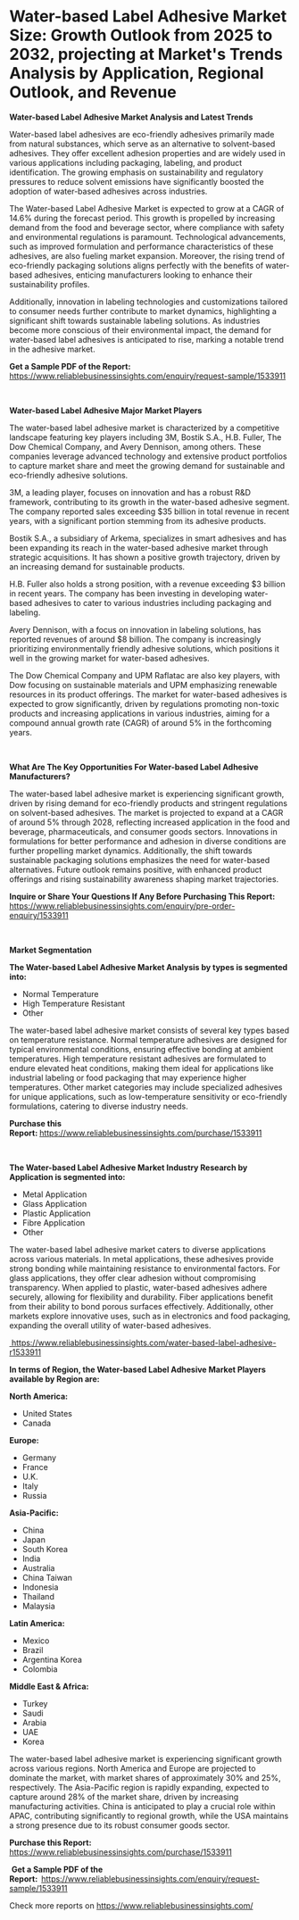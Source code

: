 <p><h1>Water-based Label Adhesive Market Size: Growth Outlook from 2025 to 2032, projecting at Market's Trends Analysis by Application, Regional Outlook, and Revenue</h1></p><p><strong>Water-based Label Adhesive Market Analysis and Latest Trends</strong></p>
<p><p>Water-based label adhesives are eco-friendly adhesives primarily made from natural substances, which serve as an alternative to solvent-based adhesives. They offer excellent adhesion properties and are widely used in various applications including packaging, labeling, and product identification. The growing emphasis on sustainability and regulatory pressures to reduce solvent emissions have significantly boosted the adoption of water-based adhesives across industries.</p><p>The Water-based Label Adhesive Market is expected to grow at a CAGR of 14.6% during the forecast period. This growth is propelled by increasing demand from the food and beverage sector, where compliance with safety and environmental regulations is paramount. Technological advancements, such as improved formulation and performance characteristics of these adhesives, are also fueling market expansion. Moreover, the rising trend of eco-friendly packaging solutions aligns perfectly with the benefits of water-based adhesives, enticing manufacturers looking to enhance their sustainability profiles. </p><p>Additionally, innovation in labeling technologies and customizations tailored to consumer needs further contribute to market dynamics, highlighting a significant shift towards sustainable labeling solutions. As industries become more conscious of their environmental impact, the demand for water-based label adhesives is anticipated to rise, marking a notable trend in the adhesive market.</p></p>
<p><strong>Get a Sample PDF of the Report:&nbsp;</strong> <a href="https://www.reliablebusinessinsights.com/enquiry/request-sample/1533911?utm_campaign=2774&utm_medium=2&utm_source=Github&utm_content=ia&utm_term=28022025&utm_id=water-based-label-adhesive">https://www.reliablebusinessinsights.com/enquiry/request-sample/1533911</a></p>
<p>&nbsp;</p>
<p><strong>Water-based Label Adhesive Major Market Players</strong></p>
<p><p>The water-based label adhesive market is characterized by a competitive landscape featuring key players including 3M, Bostik S.A., H.B. Fuller, The Dow Chemical Company, and Avery Dennison, among others. These companies leverage advanced technology and extensive product portfolios to capture market share and meet the growing demand for sustainable and eco-friendly adhesive solutions.</p><p>3M, a leading player, focuses on innovation and has a robust R&D framework, contributing to its growth in the water-based adhesive segment. The company reported sales exceeding $35 billion in total revenue in recent years, with a significant portion stemming from its adhesive products. </p><p>Bostik S.A., a subsidiary of Arkema, specializes in smart adhesives and has been expanding its reach in the water-based adhesive market through strategic acquisitions. It has shown a positive growth trajectory, driven by an increasing demand for sustainable products.</p><p>H.B. Fuller also holds a strong position, with a revenue exceeding $3 billion in recent years. The company has been investing in developing water-based adhesives to cater to various industries including packaging and labeling.</p><p>Avery Dennison, with a focus on innovation in labeling solutions, has reported revenues of around $8 billion. The company is increasingly prioritizing environmentally friendly adhesive solutions, which positions it well in the growing market for water-based adhesives.</p><p>The Dow Chemical Company and UPM Raflatac are also key players, with Dow focusing on sustainable materials and UPM emphasizing renewable resources in its product offerings. The market for water-based adhesives is expected to grow significantly, driven by regulations promoting non-toxic products and increasing applications in various industries, aiming for a compound annual growth rate (CAGR) of around 5% in the forthcoming years.</p></p>
<p>&nbsp;</p>
<p><strong>What Are The Key Opportunities For Water-based Label Adhesive Manufacturers?</strong></p>
<p><p>The water-based label adhesive market is experiencing significant growth, driven by rising demand for eco-friendly products and stringent regulations on solvent-based adhesives. The market is projected to expand at a CAGR of around 5% through 2028, reflecting increased application in the food and beverage, pharmaceuticals, and consumer goods sectors. Innovations in formulations for better performance and adhesion in diverse conditions are further propelling market dynamics. Additionally, the shift towards sustainable packaging solutions emphasizes the need for water-based alternatives. Future outlook remains positive, with enhanced product offerings and rising sustainability awareness shaping market trajectories.</p></p>
<p><strong>Inquire or Share Your Questions If Any Before Purchasing This Report:</strong> <a href="https://www.reliablebusinessinsights.com/enquiry/pre-order-enquiry/1533911?utm_campaign=2774&utm_medium=2&utm_source=Github&utm_content=ia&utm_term=28022025&utm_id=water-based-label-adhesive">https://www.reliablebusinessinsights.com/enquiry/pre-order-enquiry/1533911</a></p>
<p>&nbsp;</p>
<p><strong>Market Segmentation</strong></p>
<p><strong>The Water-based Label Adhesive Market Analysis by types is segmented into:</strong></p>
<p><ul><li>Normal Temperature</li><li>High Temperature Resistant</li><li>Other</li></ul></p>
<p><p>The water-based label adhesive market consists of several key types based on temperature resistance. Normal temperature adhesives are designed for typical environmental conditions, ensuring effective bonding at ambient temperatures. High temperature resistant adhesives are formulated to endure elevated heat conditions, making them ideal for applications like industrial labeling or food packaging that may experience higher temperatures. Other market categories may include specialized adhesives for unique applications, such as low-temperature sensitivity or eco-friendly formulations, catering to diverse industry needs.</p></p>
<p><strong>Purchase this Report:&nbsp;</strong><a href="https://www.reliablebusinessinsights.com/purchase/1533911?utm_campaign=2774&utm_medium=2&utm_source=Github&utm_content=ia&utm_term=28022025&utm_id=water-based-label-adhesive">https://www.reliablebusinessinsights.com/purchase/1533911</a></p>
<p>&nbsp;</p>
<p><strong>The Water-based Label Adhesive Market Industry Research by Application is segmented into:</strong></p>
<p><ul><li>Metal Application</li><li>Glass Application</li><li>Plastic Application</li><li>Fibre Application</li><li>Other</li></ul></p>
<p><p>The water-based label adhesive market caters to diverse applications across various materials. In metal applications, these adhesives provide strong bonding while maintaining resistance to environmental factors. For glass applications, they offer clear adhesion without compromising transparency. When applied to plastic, water-based adhesives adhere securely, allowing for flexibility and durability. Fiber applications benefit from their ability to bond porous surfaces effectively. Additionally, other markets explore innovative uses, such as in electronics and food packaging, expanding the overall utility of water-based adhesives.</p></p>
<p><a href="https://www.reliablebusinessinsights.com/water-based-label-adhesive-r1533911?utm_campaign=2774&utm_medium=2&utm_source=Github&utm_content=ia&utm_term=28022025&utm_id=water-based-label-adhesive">&nbsp;https://www.reliablebusinessinsights.com/water-based-label-adhesive-r1533911</a></p>
<p><strong>In terms of Region, the Water-based Label Adhesive Market Players available by Region are:</strong></p>
<p>
    <p> <strong> North America: </strong>
        <ul>
            <li>United States</li>
            <li>Canada</li>
        </ul>
        </p> 
    <p> <strong> Europe: </strong>
        <ul>
            <li>Germany</li>
            <li>France</li>
            <li>U.K.</li>
            <li>Italy</li>
            <li>Russia</li>
        </ul>
        </p> 
    <p> <strong> Asia-Pacific: </strong>
        <ul>
            <li>China</li>
            <li>Japan</li>
            <li>South Korea</li>
            <li>India</li>
            <li>Australia</li>
            <li>China Taiwan</li>
            <li>Indonesia</li>
            <li>Thailand</li>
            <li>Malaysia</li>
        </ul>
        </p> 
    <p> <strong> Latin America: </strong>
        <ul>
            <li>Mexico</li>
            <li>Brazil</li>
            <li>Argentina Korea</li>
            <li>Colombia</li>
        </ul>
        </p> 
    <p> <strong> Middle East & Africa: </strong>
        <ul>
            <li>Turkey</li>
            <li>Saudi</li>
            <li>Arabia</li>
            <li>UAE</li>
            <li>Korea</li>
        </ul>
    </p>
    </p>
<p><p>The water-based label adhesive market is experiencing significant growth across various regions. North America and Europe are projected to dominate the market, with market shares of approximately 30% and 25%, respectively. The Asia-Pacific region is rapidly expanding, expected to capture around 28% of the market share, driven by increasing manufacturing activities. China is anticipated to play a crucial role within APAC, contributing significantly to regional growth, while the USA maintains a strong presence due to its robust consumer goods sector.</p></p>
<p><strong>Purchase this Report: </strong><a href="https://www.reliablebusinessinsights.com/purchase/1533911?utm_campaign=2774&utm_medium=2&utm_source=Github&utm_content=ia&utm_term=28022025&utm_id=water-based-label-adhesive">https://www.reliablebusinessinsights.com/purchase/1533911</a></p>
<p>&nbsp;<strong>Get a Sample PDF of the Report:&nbsp;&nbsp;</strong><a href="https://www.reliablebusinessinsights.com/enquiry/request-sample/1533911?utm_campaign=2774&utm_medium=2&utm_source=Github&utm_content=ia&utm_term=28022025&utm_id=water-based-label-adhesive">https://www.reliablebusinessinsights.com/enquiry/request-sample/1533911</a></p>
<p><strong></strong></p>
<p>Check more reports on <a href="https://www.reliablebusinessinsights.com/?utm_campaign=2774&utm_medium=2&utm_source=Github&utm_content=ia&utm_term=28022025&utm_id=water-based-label-adhesive">https://www.reliablebusinessinsights.com/</a></p>